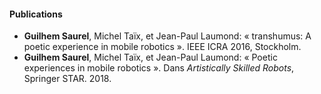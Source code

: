 #### Publications

- **Guilhem Saurel**, Michel Taïx, et Jean-Paul Laumond: « transhumus: A poetic experience in mobile robotics ». IEEE ICRA 2016, Stockholm.
- **Guilhem Saurel**, Michel Taïx, et Jean-Paul Laumond: « Poetic experiences in mobile robotics ». Dans *Artistically
  Skilled Robots*, Springer STAR. 2018.
